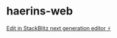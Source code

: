 # haerins-web

[Edit in StackBlitz next generation editor ⚡️](https://stackblitz.com/~/github.com/unsensored/haerins-web)